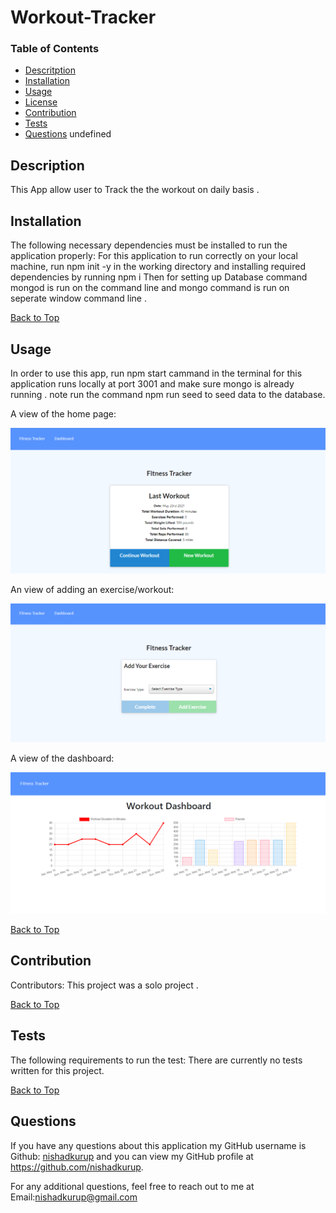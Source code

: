 # Workout-Tracker
   

  ### Table of Contents 
  * [Descritption](#description)
  * [Installation](#installation)
  * [Usage](#usage)
  * [License](#license)
  * [Contribution](#contribution)
  * [Tests](#tests)
  * [Questions](#questions)
  undefined 

  ## Description
  This App allow user to Track the the workout on daily basis . 
  ## Installation
  The following necessary dependencies must be installed to run the application properly: For this application to run correctly on your local machine, run npm init -y in the working directory and installing required dependencies by running npm i Then for setting up Database command mongod is run on the command line and mongo command is run on seperate window command line .
  
  [Back to Top](#table-of-contents)

  ## Usage
  In order to use this app, run npm start cammand in the terminal for this application runs locally at port 3001 and make sure mongo is already running .
  note  run the command npm run seed to seed data to the database.
  
  A view of the home page:

  ![Image](images/image1.png)

  An view of adding an exercise/workout:

  ![Image](images/image2.png)


  A view of the dashboard:
  
  ![Image](images/image3.png)


  [Back to Top](#table-of-contents)
  
  ## Contribution
  Contributors: This project was a solo project .

  [Back to Top](#table-of-contents)

  ## Tests
  The following requirements to run the test: There are currently no tests written for this project.

  [Back to Top](#table-of-contents)
    

  ## Questions
  If you have any questions about this application my GitHub username is
   Github: [nishadkurup](github.com/nishadkurup) and you can view my GitHub profile at https://github.com/nishadkurup. 

  For any additional questions, feel free to reach out to me at Email:nishadkurup@gmail.com
